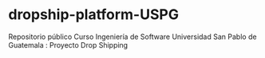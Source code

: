 # dropship-platform-USPG
Repositorio público Curso Ingeniería de Software Universidad San Pablo de Guatemala : Proyecto Drop Shipping

